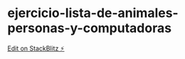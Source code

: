 # ejercicio-lista-de-animales-personas-y-computadoras

[Edit on StackBlitz ⚡️](https://stackblitz.com/edit/ejercicio-lista-de-animales-personas-y-computadoras)